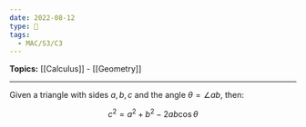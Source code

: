 ```yaml
---
date: 2022-08-12
type: 🧠
tags:
  - MAC/S3/C3
---
```


**Topics:** [[Calculus]] - [[Geometry]]

---

Given a triangle with sides $a, b, c$ and the angle $\theta = \angle ab$, then:

$$
c^2 = a^2 + b^2 - 2ab \cos \theta
$$
